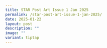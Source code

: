 ```yaml
---
title: STAR Post Art Issue 1 Jan 2025
permalink: /star-post-art-issue-1-jan-2025/
date: 2025-01-22
layout: post
description: ""
image: ""
variant: tiptap
---
```

